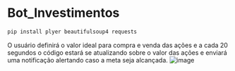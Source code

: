 # Bot_Investimentos
```bash
pip install plyer beautifulsoup4 requests
```
O usuário definirá o valor ideal para compra e venda das ações e a cada 20 segundos o código estará se atualizando sobre o valor das ações e enviará uma notificação alertando caso a meta seja alcançada.
![image](https://github.com/GiovanniMatos/Bot_Investimentos/assets/99231397/023b8505-a170-4838-a4eb-8cf6d0560012)

